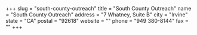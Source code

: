 +++
slug = "south-county-outreach"
title = "South County Outreach"
name = "South County Outreach"
address = "7 Whatney, Suite B"
city = "Irvine"
state = "CA"
postal = "92618"
website = ""
phone = "949 380-8144"
fax = ""
+++
